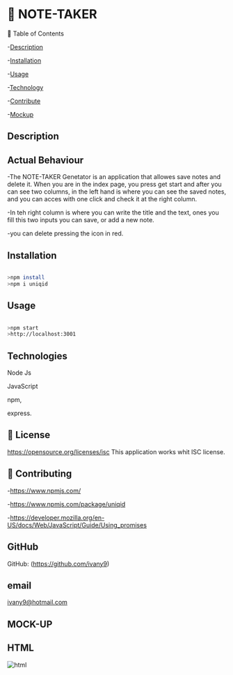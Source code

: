 # 🥇 NOTE-TAKER



🎫 Table of Contents

-[Description](#Description)

-[Installation](#Installation)

-[Usage](#usage)

-[Technology](#License)


-[Contribute](#Contribute)

-[Mockup](#mock-up)



##  Description
    
 ## Actual Behaviour
 -The NOTE-TAKER  Genetator is an  application that allowes save notes and delete it. When you are in the index page, you press   get start and after you can see two columns, in the left hand
 is where you can see the saved notes, and you can acces with one click and check it at the right column.

-In teh right column is where you can write the title and the text, ones you fill this two inputs you can save, or add a new note.

-you can delete pressing the icon in red.



## Installation

```bash

>npm install 
>npm i uniqid

```


## Usage

```bash

>npm start
>http://localhost:3001

```



## Technologies

 Node Js

 JavaScript

 npm,

 express.



## 🎎 License


 https://opensource.org/licenses/isc
This application works whit ISC license.

## 🎎 Contributing

-https://www.npmjs.com/

-https://www.npmjs.com/package/uniqid

-https://developer.mozilla.org/en-US/docs/Web/JavaScript/Guide/Using_promises



## GitHub

GitHub: (https://github.com/ivany9)

## email

 ivany9@hotmail.com



## MOCK-UP

       
  ##  HTML
   ![html](https://user-images.githubusercontent.com/83906297/128635015-e50dc471-1a66-4c0e-a548-b744f5c3a14a.gif)
     
  

